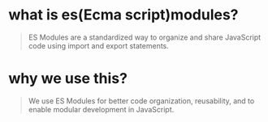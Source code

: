 # what is es(Ecma script)modules?

>ES Modules are a standardized way to organize and share JavaScript code using import and export statements.

# why we use this?

> We use ES Modules for better code organization, reusability, and to enable modular development in JavaScript.

